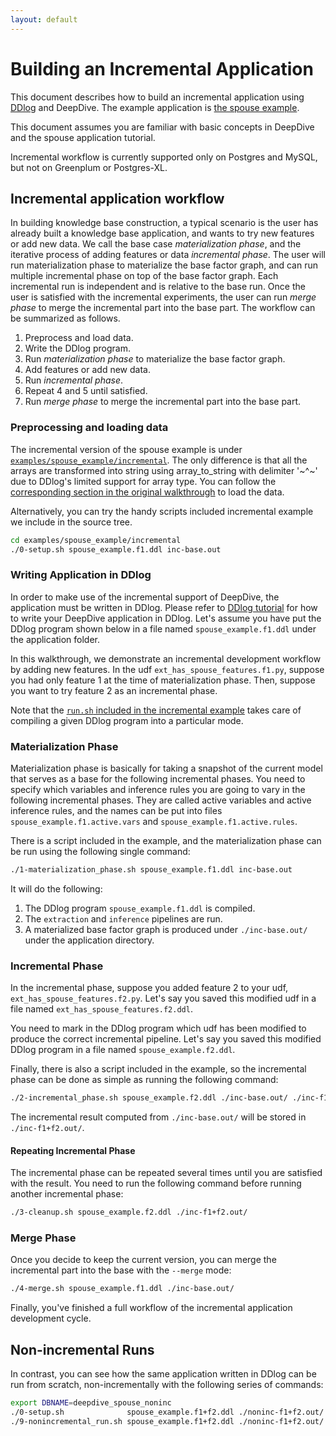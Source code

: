 ```yaml
---
layout: default
---
```


# Building an Incremental Application

This document describes how to build an incremental application using [DDlog][] and
DeepDive. The example application is [the spouse example](../basics/walkthrough/walkthrough.html).

This document assumes you are familiar with basic concepts in DeepDive and the
spouse application tutorial.

Incremental workflow is currently supported only on Postgres and MySQL, but not on Greenplum or Postgres-XL.

## Incremental application workflow

In building knowledge base construction, a typical scenario is the user has
already built a knowledge base application, and wants to try new features or add
new data. We call the base case *materialization phase*, and the iterative process
of adding features or data *incremental phase*. The user will run materialization
phase to  materialize the base factor graph, and can run multiple incremental
phase on top of the base factor  graph. Each incremental run is independent and
is relative to the base run. Once the user is satisfied with the incremental
experiments, the user can run  *merge phase* to merge the incremental part into
the base part. The workflow can be summarized as follows.

1. Preprocess and load data.
2. Write the DDlog program.
3. Run *materialization phase* to materialize the base factor graph.
4. Add features or add new data.
5. Run *incremental phase*.
6. Repeat 4 and 5 until satisfied.
7. Run *merge phase* to merge the incremental part into the base part.


### Preprocessing and loading data

The incremental version of the spouse example is under [`examples/spouse_example/incremental`](https://github.com/HazyResearch/deepdive/tree/master/examples/spouse_example/incremental).
The only difference is that all the arrays are transformed into string using array_to_string with delimiter '~^~' due to DDlog's limited support for array type.
You can follow the [corresponding section in the original walkthrough](../basics/walkthrough/walkthrough.html#loading_data) to load the data.

Alternatively, you can try the handy scripts included incremental example we include in the source tree.

```bash
cd examples/spouse_example/incremental
./0-setup.sh spouse_example.f1.ddl inc-base.out
```


### Writing Application in DDlog

In order to make use of the incremental support of DeepDive, the application must be written in DDlog.
Please refer to [DDlog tutorial][DDlog] for how to write your DeepDive application in DDlog.
Let's assume you have put the DDlog program shown below in a file named `spouse_example.f1.ddl` under the application folder.

<script src="https://gist-it.appspot.com/github.com/HazyResearch/deepdive/blob/master/examples/spouse_example/postgres/incremental/spouse_example.f1.ddl?footer=minimal">
</script>

In this walkthrough, we demonstrate an incremental development workflow by adding new features.
In the udf `ext_has_spouse_features.f1.py`, suppose you had only feature 1 at the time of materialization phase.
Then, suppose you want to try feature 2 as an incremental phase.

Note that the [`run.sh` included in the incremental example](https://github.com/HazyResearch/deepdive/blob/master/examples/spouse_example/postgres/incremental/run.sh) takes care of compiling a given DDlog program into a particular mode.


### Materialization Phase

Materialization phase is basically for taking a snapshot of the current model that serves as a base for the following incremental phases.
You need to specify which variables and inference rules you are going to vary in the following incremental phases.
They are called active variables and active inference rules, and the names can be put into files `spouse_example.f1.active.vars` and `spouse_example.f1.active.rules`.

<script src="https://gist-it.appspot.com/github.com/HazyResearch/deepdive/blob/master/examples/spouse_example/postgres/incremental/spouse_example.f1.active.vars?footer=minimal">
</script>

<script src="https://gist-it.appspot.com/github.com/HazyResearch/deepdive/blob/master/examples/spouse_example/postgres/incremental/spouse_example.f1.active.rules?footer=minimal">
</script>

There is a script included in the example, and the materialization phase can be run using the following single command:
```bash
./1-materialization_phase.sh spouse_example.f1.ddl inc-base.out
```

It will do the following:
1. The DDlog program `spouse_example.f1.ddl` is compiled.
2. The `extraction` and `inference` pipelines are run.
3. A materialized base factor graph is produced under `./inc-base.out/` under the application directory.


### Incremental Phase

In the incremental phase, suppose you added feature 2 to your udf, `ext_has_spouse_features.f2.py`.
Let's say you saved this modified udf in a file named `ext_has_spouse_features.f2.ddl`.

<script src="https://gist-it.appspot.com/github.com/HazyResearch/deepdive/blob/master/examples/spouse_example/postgres/incremental/udf/ext_has_spouse_features.f2.py?footer=minimal&slice=27:39">
</script>


You need to mark in the DDlog program which udf has been modified to produce the correct incremental pipeline.
Let's say you saved this modified DDlog program in a file named `spouse_example.f2.ddl`.

<script src="https://gist-it.appspot.com/github.com/HazyResearch/deepdive/blob/master/examples/spouse_example/postgres/incremental/spouse_example.f2.ddl?footer=minimal&slice=67:70">
</script>


Finally, there is also a script included in the example, so the incremental phase can be done as simple as running the following command:

```bash
./2-incremental_phase.sh spouse_example.f2.ddl ./inc-base.out/ ./inc-f1+f2.out/
```

The incremental result computed from `./inc-base.out/` will be stored in `./inc-f1+f2.out/`.


#### Repeating Incremental Phase

The incremental phase can be repeated several times until you are satisfied with the result.
You need to run the following command before running another incremental phase:

```bash
./3-cleanup.sh spouse_example.f2.ddl ./inc-f1+f2.out/
```


### Merge Phase

Once you decide to keep the current version, you can merge the incremental part into the base with the `--merge` mode:

```bash
./4-merge.sh spouse_example.f1.ddl ./inc-base.out/
```

Finally, you've finished a full workflow of the incremental application development cycle.


## Non-incremental Runs

In contrast, you can see how the same application written in DDlog can be run from scratch, non-incrementally with the following series of commands:

```bash
export DBNAME=deepdive_spouse_noninc
./0-setup.sh              spouse_example.f1+f2.ddl ./noninc-f1+f2.out/
./9-nonincremental_run.sh spouse_example.f1+f2.ddl ./noninc-f1+f2.out/
```


[DDlog]: ../basics/ddlog.html
